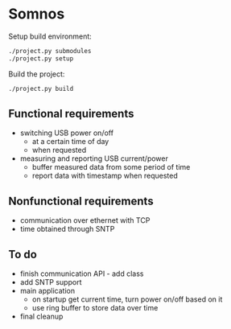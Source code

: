 # Somnos

Setup build environment:
```bash
./project.py submodules
./project.py setup
```

Build the project:
```bash
./project.py build
```

## Functional requirements
- switching USB power on/off
  - at a certain time of day
  - when requested
- measuring and reporting USB current/power
  - buffer measured data from some period of time
  - report data with timestamp when requested

## Nonfunctional requirements
- communication over ethernet with TCP
- time obtained through SNTP

## To do
- finish communication API - add class
- add SNTP support
- main application
  - on startup get current time, turn power on/off based on it
  - use ring buffer to store data over time
- final cleanup
